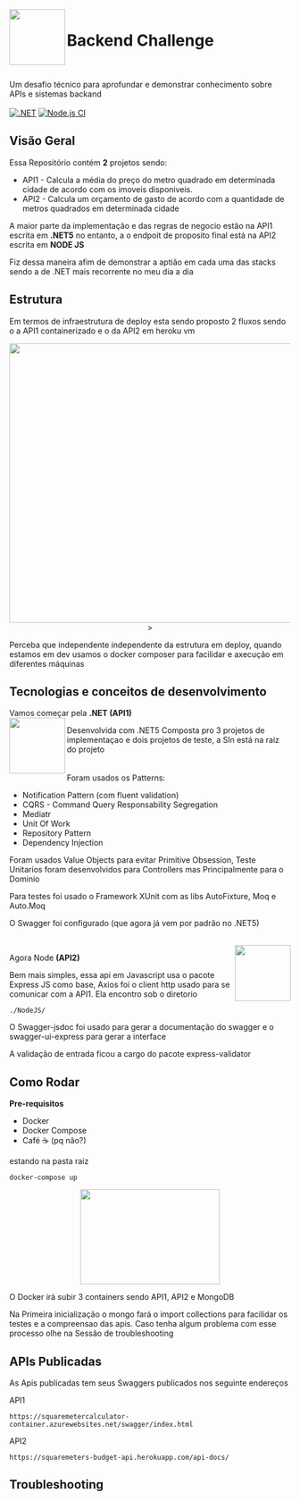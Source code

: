 <img align="left" width="100" height="100" src="https://media.giphy.com/media/Ie2Hs3A0uJRtK/giphy.gif">

# Backend Challenge
</br></br>
Um desafio técnico para aprofundar e demonstrar conhecimento sobre APIs e sistemas backand
</br></br>
[![.NET](https://github.com/pflausino/backend-challenge/actions/workflows/dotnet.yml/badge.svg)](https://github.com/pflausino/backend-challenge/actions/workflows/dotnet.yml)
[![Node.js CI](https://github.com/pflausino/backend-challenge/actions/workflows/node.js.yml/badge.svg)](https://github.com/pflausino/backend-challenge/actions/workflows/node.js.yml)

## Visão Geral
Essa Repositório contém **2** projetos sendo:
- API1 - Calcula a média do preço do metro quadrado em determinada cidade de acordo com os imoveis disponiveis.
- API2 - Calcula um orçamento de gasto de acordo com a quantidade de metros quadrados em determinada cidade

A maior parte da implementação e das regras de negocio estão na API1 escrita em **.NET5** no entanto, a o endpoit de proposito final está na API2 escrita em **NODE JS**

Fiz dessa maneira afim de demonstrar a aptião em cada uma das stacks sendo a de .NET mais recorrente no meu dia a dia

## Estrutura

Em termos de infraestrutura de deploy esta sendo proposto 2 fluxos sendo o a API1 containerizado e o da API2 em heroku vm
<p align="center">
<img align="center" width="700" height="500" src="https://drive.google.com/uc?id=1_BTT1JOaivqhX30LYbayeXbzZPA4GPSJ">>
</p>

Perceba que independente independente da estrutura em deploy, quando estamos em dev usamos o docker composer para facilidar e axecução em diferentes máquinas

## Tecnologias e conceitos de desenvolvimento

Vamos começar pela **.NET (API1)**
<br>
<img align="left" width="100" height="100" src="https://64.media.tumblr.com/tumblr_mcojibRSRa1qhjy9xo1_400.gifv">

Desenvolvida com .NET5 Composta pro 3 projetos de implementaçao e dois projetos de teste, a Sln está na raiz do projeto
<br>
<br><br>
Foram usados os Patterns: 
- Notification Pattern (com fluent validation)
- CQRS - Command Query Responsability Segregation
- Mediatr
- Unit Of Work
- Repository Pattern
- Dependency Injection

Foram usados Value Objects para evitar Primitive Obsession, Teste Unitarios foram desenvolvidos para Controllers mas Principalmente para o Dominio

Para testes foi usado o Framework XUnit com as libs AutoFixture, Moq e Auto.Moq

O Swagger foi configurado (que agora já vem por padrão no .NET5)

<br>
<img align="right" width="100" height="100" src="https://encrypted-tbn0.gstatic.com/images?q=tbn:ANd9GcTeesAE9ObgeJZMBxgg4gccnHoB4EQlwtIgy-ZLIatNOxfKAOPrdI0m8MSRo0UVQZsjKLo&usqp=CAU">


Agora Node **(API2)**

Bem mais simples, essa api em Javascript usa o pacote Express JS como base, Axios foi o client http usado para se comunicar com a API1. Ela encontro sob o diretorio 
```
./NodeJS/
```

O Swagger-jsdoc foi usado para gerar a documentação do swagger e o swagger-ui-express para gerar a interface

A validação de entrada ficou a cargo do pacote express-validator 

## Como Rodar

**Pre-requisitos**
- Docker
- Docker Compose
- Café ☕ (pq não?)

estando na pasta raiz 

```
docker-compose up
```

<p align="center">
<img align="center" width="250" height="170" src="https://media3.giphy.com/media/azGJUrx592uc0/giphy.gif">
</p>

O Docker irá subir 3 containers sendo API1, API2 e MongoDB 

Na Primeira inicialização o mongo fará o import collections para facilidar os testes e a compreensao das apis. Caso tenha algum problema com esse processo olhe na Sessão de troubleshooting

## APIs Publicadas

As Apis publicadas tem seus Swaggers publicados nos seguinte endereços

API1
```
https://squaremetercalculator-container.azurewebsites.net/swagger/index.html
```

API2
```
https://squaremeters-budget-api.herokuapp.com/api-docs/
```

## Troubleshooting